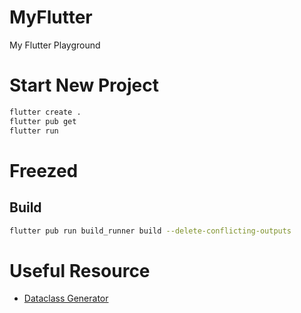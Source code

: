 # MyFlutter
My Flutter Playground

# Start New Project

```sh
flutter create .
flutter pub get
flutter run
```

# Freezed
## Build 
```sh
flutter pub run build_runner build --delete-conflicting-outputs
```

# Useful Resource

- [Dataclass Generator](https://app.quicktype.io/)
